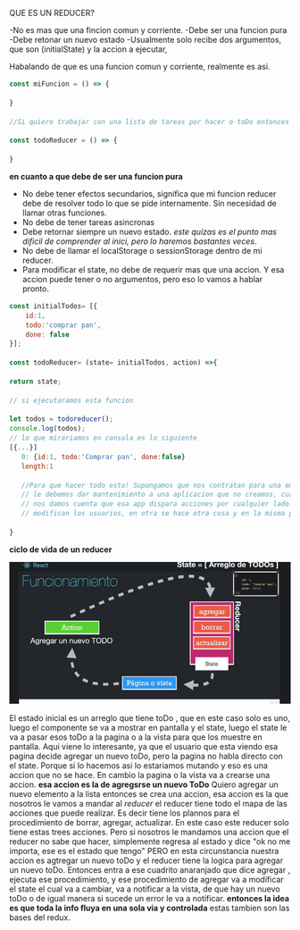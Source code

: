 QUE ES UN REDUCER?

-No es mas que una fincion comun y corriente.
-Debe ser una funcion pura 
-Debe retonar un nuevo estado
-Usualmente solo recibe dos argumentos, que son (initialState) y la accion a ejecutar,

Habalando de que es una funcion comun y corriente, realmente es asi. 

```js
const miFuncion = () => {

}

//Si quiero trabajar con una lista de tareas por hacer o toDo entonces yo voy a renombrar esa funcion a algo que tenga mas sentido logico como todoReducer

const todoReducer = () => {

}
```

**en cuanto a que debe de ser una funcion pura** 

- No debe tener efectos secundarios, significa que mi funcion reducer debe de resolver todo lo que se pide internamente. Sin necesidad de llamar otras funciones. 
- No debe de tener tareas asincronas
- Debe retornar siempre un nuevo estado. *este quizas es el punto mas dificil de comprender al inici, pero lo haremos bastantes veces*. 
- No debe de llamar el localStorage o sessionStorage dentro de mi reducer.
- Para modificar el state, no debe de requerir mas que una accion. Y esa accion puede tener o no argumentos, pero eso lo vamos a hablar pronto. 
  
```js
const initialTodos= [{
    id:1,
    todo:'comprar pan',
    done: false
}];

const todoReducer= (state= initialTodos, action) =>{

return state;

// si ejecutaramos esta funcion

let todos = todoreducer();
console.log(todos);
// lo que mirariamos en consola es lo siguiente
[{...}] 
   0: {id:1, todo:'Comprar pan', done:false}
   length:1

   //Para que hacer todo esto! Supongamos que nos contratan para una empresa que
   // le debemos dar mantenimiento a una aplicacion que no creamos, cuando la abrimos
   // nos damos cuenta que esa app dispara acciones por cualquier lado.En una pantalla se
   // modifican los usuarios, en otra se hace otra cosa y en la misma pantalla se estan modificando los valores. Entonces se hace dificil saber donde se hacen las modificaciones, en este caso a los toDo. Pero si escuchamos que tiene uno o varios reducers, significaria que en esa funcion reducer es donde estan las acciones de mi aplicacion, y si quiero ver que acciones son posibles, iria a ver esos reducers, y ahi tendrian que estar las manipulaciones de cada una de esas acciones que esa aplicacion puede realizar.

}
```
**ciclo de vida de un reducer**

 ![Funcionamiento](public/../../public/images/Captura%20de%20pantalla%202023-04-25%20192616.jpg)


El estado inicial es un arreglo que tiene toDo , que en este caso solo es uno, luego el componente se va a mostrar en pantalla y el state, luego el state le va a pasar esos toDo a la pagina o a la vista para que los muestre en pantalla. Aqui viene lo interesante, ya que el usuario que esta viendo esa pagina decide agregar un nuevo toDo, pero la pagina no habla directo con el state. Porque si lo hacemos asi lo estariamos mutando y eso es una accion que no se hace. En cambio la pagina o la vista va a crearse una accion. **esa accion es la de agregsrse un nuevo ToDo** Quiero agregar un nuevo elemento a la lista entonces se crea una accion, esa accion es la que nosotros le vamos a mandar al *reducer* el reducer tiene todo el mapa de las acciones que puede realizar. Es decir tiene los plannos para el procedimiento de borrar, agregar, actualizar. En este caso este reducer solo tiene estas trees acciones. Pero si nosotros le mandamos una accion que el reducer no sabe que hacer, simplemente regresa al estado y dice "ok no me importa, ese es el estado que tengo" PERO en esta circunstancia nuestra accion es agtregar un nuevo toDo y el reducer tiene la logica para agregar un nuevo toDo. Entonces entra a ese cuadrito anaranjado que dice agregar , ejecuta ese procedimiento, y ese procedimiento de agregar va a modificar el state el cual va a cambiar, va a notificar a la vista, de que hay un nuevo toDo o de igual manera si sucede un error le va a notificar. **entonces la idea es que toda la info fluya en una sola via y controlada** estas tambien son las bases del redux. 
